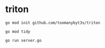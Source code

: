 # triton

```go mod init github.com/toomanybyt3s/triton```

```go mod tidy```

```go run server.go```